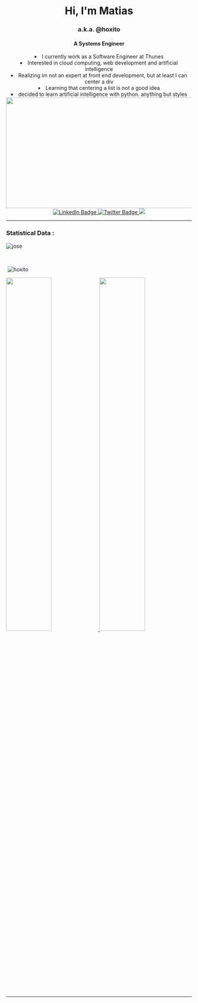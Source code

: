 
<div align="center">
<h1 align="center">Hi, I'm Matias</h1>
<h3 align="center">a.k.a. @hoxito</h3>
<h4 align="center">A Systems Engineer</h4>
</div>
<div align="center">
<li> I currently work as a Software Engineer at Thunes 
<li>  Interested in cloud computing, web development and artificial intelligence
<li> Realizing im not an expert at front end development, but at least I can center a div
<li> Learning that centering a list is not a good idea
<li> decided to learn artificial intelligence with python. anything but styles
</div>
<why is front end so hard?>
<div>
</div>
<div align="center">
  <img src="https://i.pinimg.com/originals/e4/26/70/e426702edf874b181aced1e2fa5c6cde.gif" width="600" height="300"/>

<div id="badges">
  <a href="https://www.LinkedIn.com/in/jose-aranciba">
    <img src="https://img.shields.io/badge/LinkedIn-blue?style=for-the-badge&logo=linkedin&logoColor=white" alt="LinkedIn Badge"/>
  </a>
  <a href="https://twitter.com/codecuyo">
    <img src="https://img.shields.io/badge/Twitter-blue?style=for-the-badge&logo=twitter&logoColor=white" alt="Twitter Badge"/>
  </a>
    <a href="mailto:josearanciba09@gmail.com">
    <img src="https://img.shields.io/badge/Gmail-D14836?style=for-the-badge&logo=gmail&logoColor=white"/>
  </a>
 

</div>
</div>
<img src="https://komarev.com/ghpvc/?username=hoxito&style=flat-square&color=blue" alt=""/>

<hr/>
<h3>Statistical Data :</h3>
<p><img align="center"
    src="https://github-readme-stats.vercel.app/api/top-langs?username=hoxito&show_icons=true&locale=en&bg_color=0d1117&text_color=ffffff&layout=compact"
    alt="jose" 
    bg_color=#808080/></p>
<br>
<p>&nbsp;<img align="center" src="https://github-readme-stats.vercel.app/api?username=hoxito&show_icons=true&locale=en&bg_color=0d1117&text_color=ffffff&repo=convoychat"
    alt="hoxito" /></p>
<a href="https://github.com/hoxito">
          <img width="49.5%" src="https://github-readme-stats.vercel.app/api?username=hoxito&theme=dark&show_icons=true" />
          <img width="49.5%" src="https://github-readme-streak-stats.herokuapp.com/?user=hoxito&theme=dark" />
          </a>
<br>
<hr/>
